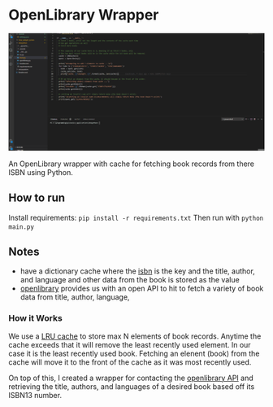 # OpenLibrary Wrapper
![Demo GIF2](images/isbn-python.gif "Demo gif2")

An OpenLibrary wrapper with cache for fetching book records from there ISBN using Python.

## How to run
Install requirements: `pip install -r requirements.txt`
Then run with `python main.py`

## Notes
- have a dictionary cache where the [isbn](https://en.wikipedia.org/wiki/International_Standard_Book_Number) is the key and the title, author, and language and other data from the book is stored as the value
- [openlibrary](https://openlibrary.org/developers) provides us with an open API to hit to fetch a variety of book data from title, author, language,

### How it Works
We use a [LRU cache](https://leetcode.com/problems/lru-cache/) to store max N elements of book records. Anytime the cache exceeds
that it will remove the least recently used element. In our case it is the least recently used book. Fetching an elenent (book) from
the cache will move it to the front of the cache as it was most recently used.


On top of this, I created a wrapper for contacting the [openlibrary API](https://openlibrary.org/developers) and retrieving
the title, authors, and languages of a desired book based off its ISBN13 number.